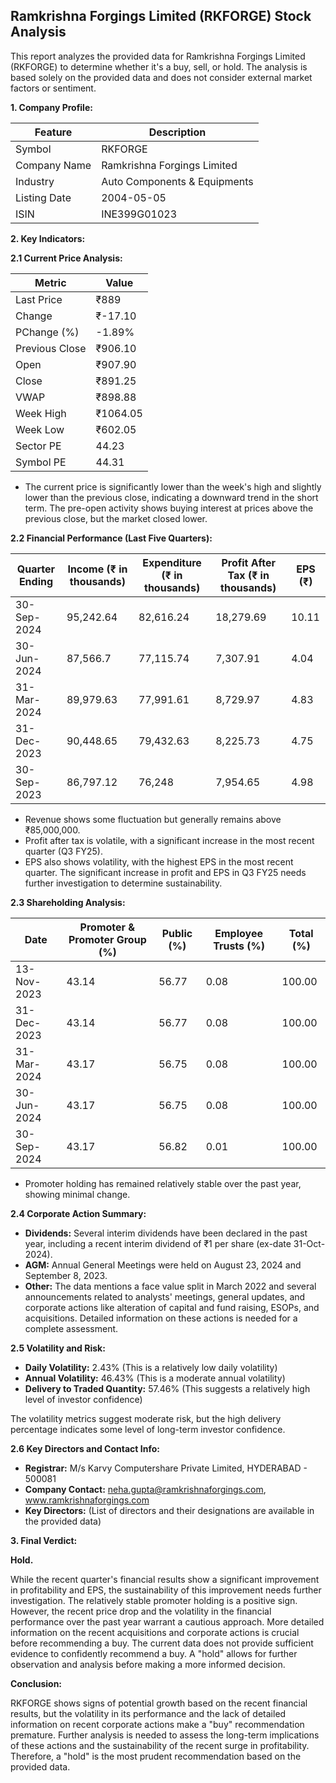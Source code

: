 ## Ramkrishna Forgings Limited (RKFORGE) Stock Analysis

This report analyzes the provided data for Ramkrishna Forgings Limited (RKFORGE) to determine whether it's a buy, sell, or hold.  The analysis is based solely on the provided data and does not consider external market factors or sentiment.

**1. Company Profile:**

| Feature             | Description                               |
|----------------------|-------------------------------------------|
| Symbol              | RKFORGE                                   |
| Company Name        | Ramkrishna Forgings Limited               |
| Industry            | Auto Components & Equipments              |
| Listing Date        | 2004-05-05                                |
| ISIN                | INE399G01023                              |


**2. Key Indicators:**

**2.1 Current Price Analysis:**

| Metric             | Value     |
|----------------------|------------|
| Last Price          | ₹889       |
| Change              | ₹-17.10    |
| PChange (%)         | -1.89%     |
| Previous Close      | ₹906.10    |
| Open                | ₹907.90    |
| Close               | ₹891.25    |
| VWAP                | ₹898.88    |
| Week High           | ₹1064.05   |
| Week Low            | ₹602.05    |
| Sector PE           | 44.23      |
| Symbol PE           | 44.31      |


* The current price is significantly lower than the week's high and slightly lower than the previous close, indicating a downward trend in the short term.  The pre-open activity shows buying interest at prices above the previous close, but the market closed lower.

**2.2 Financial Performance (Last Five Quarters):**

| Quarter Ending     | Income (₹ in thousands) | Expenditure (₹ in thousands) | Profit After Tax (₹ in thousands) | EPS (₹) |
|----------------------|--------------------------|-----------------------------|---------------------------------|---------|
| 30-Sep-2024         | 95,242.64                | 82,616.24                   | 18,279.69                         | 10.11   |
| 30-Jun-2024         | 87,566.7                 | 77,115.74                   | 7,307.91                          | 4.04    |
| 31-Mar-2024         | 89,979.63                | 77,991.61                   | 8,729.97                          | 4.83    |
| 31-Dec-2023         | 90,448.65                | 79,432.63                   | 8,225.73                          | 4.75    |
| 30-Sep-2023         | 86,797.12                | 76,248                     | 7,954.65                          | 4.98    |

* Revenue shows some fluctuation but generally remains above ₹85,000,000.
* Profit after tax is volatile, with a significant increase in the most recent quarter (Q3 FY25).
* EPS also shows volatility, with the highest EPS in the most recent quarter.  The significant increase in profit and EPS in Q3 FY25 needs further investigation to determine sustainability.

**2.3 Shareholding Analysis:**

| Date       | Promoter & Promoter Group (%) | Public (%) | Employee Trusts (%) | Total (%) |
|------------|-----------------------------|------------|--------------------|-----------|
| 13-Nov-2023 | 43.14                        | 56.77      | 0.08               | 100.00    |
| 31-Dec-2023 | 43.14                        | 56.77      | 0.08               | 100.00    |
| 31-Mar-2024 | 43.17                        | 56.75      | 0.08               | 100.00    |
| 30-Jun-2024 | 43.17                        | 56.75      | 0.08               | 100.00    |
| 30-Sep-2024 | 43.17                        | 56.82      | 0.01               | 100.00    |

* Promoter holding has remained relatively stable over the past year, showing minimal change.

**2.4 Corporate Action Summary:**

* **Dividends:**  Several interim dividends have been declared in the past year, including a recent interim dividend of ₹1 per share (ex-date 31-Oct-2024).
* **AGM:** Annual General Meetings were held on August 23, 2024 and September 8, 2023.
* **Other:**  The data mentions a face value split in March 2022 and several announcements related to analysts' meetings, general updates, and corporate actions like alteration of capital and fund raising, ESOPs, and acquisitions.  Detailed information on these actions is needed for a complete assessment.

**2.5 Volatility and Risk:**

* **Daily Volatility:** 2.43% (This is a relatively low daily volatility)
* **Annual Volatility:** 46.43% (This is a moderate annual volatility)
* **Delivery to Traded Quantity:** 57.46% (This suggests a relatively high level of investor confidence)

The volatility metrics suggest moderate risk, but the high delivery percentage indicates some level of long-term investor confidence.

**2.6 Key Directors and Contact Info:**

* **Registrar:** M/s Karvy Computershare Private Limited, HYDERABAD - 500081
* **Company Contact:**  neha.gupta@ramkrishnaforgings.com, www.ramkrishnaforgings.com
* **Key Directors:**  (List of directors and their designations are available in the provided data)


**3. Final Verdict:**

**Hold.**

While the recent quarter's financial results show a significant improvement in profitability and EPS, the sustainability of this improvement needs further investigation.  The relatively stable promoter holding is a positive sign. However, the recent price drop and the volatility in the financial performance over the past year warrant a cautious approach.  More detailed information on the recent acquisitions and corporate actions is crucial before recommending a buy.  The current data does not provide sufficient evidence to confidently recommend a buy.  A "hold" allows for further observation and analysis before making a more informed decision.

**Conclusion:**

RKFORGE shows signs of potential growth based on the recent financial results, but the volatility in its performance and the lack of detailed information on recent corporate actions make a "buy" recommendation premature.  Further analysis is needed to assess the long-term implications of these actions and the sustainability of the recent surge in profitability.  Therefore, a "hold" is the most prudent recommendation based on the provided data.

